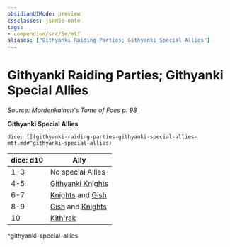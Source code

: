 ```yaml
---
obsidianUIMode: preview
cssclasses: json5e-note
tags:
- compendium/src/5e/mtf
aliases: ["Githyanki Raiding Parties; Githyanki Special Allies"]
---
```

# Githyanki Raiding Parties; Githyanki Special Allies
*Source: Mordenkainen's Tome of Foes p. 98* 

**Githyanki Special Allies**

`dice: [](githyanki-raiding-parties-githyanki-special-allies-mtf.md#^githyanki-special-allies)`

| dice: d10 | Ally |
|-----------|------|
| 1-3 | No special Allies |
| 4-5 | [Githyanki Knights](2-Mechanics/CLI/bestiary/humanoid/githyanki-knight.md) |
| 6-7 | [Knights](2-Mechanics/CLI/bestiary/humanoid/githyanki-knight.md) and [Gish](2-Mechanics/CLI/bestiary/humanoid/githyanki-gish-mpmm.md) |
| 8-9 | [Gish](2-Mechanics/CLI/bestiary/humanoid/githyanki-gish-mpmm.md) and [Knights](2-Mechanics/CLI/bestiary/humanoid/githyanki-knight.md) |
| 10 | [Kith'rak](2-Mechanics/CLI/bestiary/humanoid/githyanki-kithrak-mpmm.md) |
^githyanki-special-allies